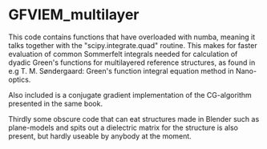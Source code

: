 # GFVIEM_multilayer
This code contains functions that have overloaded with numba, meaning it talks together with the "scipy.integrate.quad" routine.
This makes for faster evaluation of common Sommerfelt integrals needed for calculation of dyadic Green's functions for multilayered reference structures,  as found in e.g T. M. Søndergaard: Green's function integral equation method in Nano-optics.

Also included is a conjugate gradient implementation of the CG-algorithm presented in the same book. 

Thirdly some obscure code that can eat structures made in Blender such as plane-models and spits out a dielectric matrix for the structure is also present, but hardly useable by anybody at the moment.
